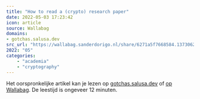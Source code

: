 ```yaml
---
title: "How to read a (crypto) research paper"
date: 2022-05-03 17:23:42
icon: article
source: Wallabag
domains:
- gotchas.salusa.dev
src_url: "https://wallabag.sanderdorigo.nl/share/6271a5f7668584.13730629"
2022: "05"
categories:
    - "academia"
    - "cryptography"
---
```

Het oorspronkelijke artikel kan je lezen op [gotchas.salusa.dev](https://gotchas.salusa.dev/how_to_read.html) of [op Wallabag](https://wallabag.sanderdorigo.nl/share/6271a5f7668584.13730629). De leestijd is ongeveer 12 minuten.